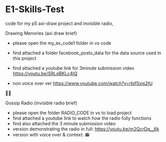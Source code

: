 # E1-Skills-Test
code for my p5 axi-draw project and invisible radio, 

Drawing Menories                      (axi draw brief)
- please open the my_ex_code1 folder in vs code
- find attached a folder facebook_posts_data for the data source used in this project
- find attached a youtube link for 3minute submission video
  https://youtu.be/SRLqBKLc4IQ

- non voice over ver
   https://www.youtube.com/watch?v=rbifSxis2tU
  
👩‍💻 

Gossip Radio                      (invisible radio brief)
- please open the folder RADIO_CODE in vs to load project
- find attached a youtube link to watch how the radio fully functions
- find also attached the 3 minute submission video
- version demonstrating the radio in full: https://youtu.be/m2QcrDq__6k
- version with voice over & context:
  📻 
